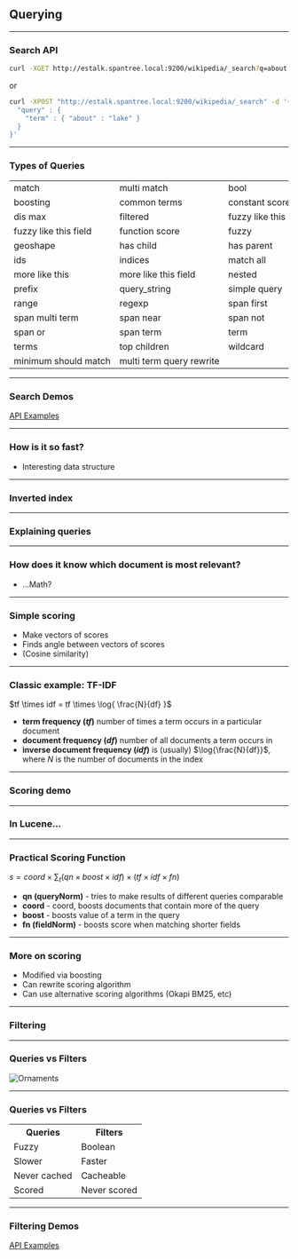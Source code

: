 ## Querying

---

### Search API

```bash
curl -XGET http://estalk.spantree.local:9200/wikipedia/_search?q=about:lake
```

or

```bash
curl -XPOST "http://estalk.spantree.local:9200/wikipedia/_search" -d '{
  "query" : {
    "term" : { "about" : "lake" }
  }
}'
```

---

### Types of Queries

<!-- .slide: style="font-size: 0.7em;" -->

<table>
<tr><td>match</td><td>multi match </td><td> bool</td><tr>                

<tr><td> boosting  </td><td> common terms </td><td nowrap> constant score </td><tr>
<tr><td>  dis max  </td><td>filtered  </td><td> fuzzy like this </td><tr>
<tr><td>  fuzzy like this field </td><td> function score </td><td> fuzzy </td><tr>
<tr><td>  geoshape </td><td>has child  </td><td>has parent </td><tr>
<tr><td>    ids </td><td>indices  </td><td>  match all </td><tr>
<tr><td>  more like this </td><td>  more like this field  </td><td> nested </td><tr>
<tr><td>   prefix </td><td> query_string   </td><td>  simple query </td><tr>
<tr><td>    range</td><td> regexp   </td><td> span first </td><tr>
<tr><td>      span multi term  </td><td> span near  </td><td> span not </td><tr>
<tr><td>     span or  </td><td> span term  </td><td> term </td><tr>
<tr><td>   terms </td><td> top children  </td><td> wildcard</td><tr>
<tr><td nowrap>   minimum should match  </td><td nowrap> multi term query rewrite</td><tr>
</table>

---

### Search Demos

[API Examples](http://estalk.spantree.local:9200/_plugin/marvel/sense/#03-search-api)

---

### How is it so fast?
* Interesting data structure

---

### Inverted index
<div class="row ix-illustration" data-illustration="ix-illustration" ng-controller="InvertedIndexController">
  <dv ng-include src="'sections/js/templates/_invindex.html'"></div>
</div>

---

### Explaining queries

---

### How does it know which document is most relevant?

* ...Math?

---

### Simple scoring

* Make vectors of scores
* Finds angle between vectors of scores
* (Cosine similarity)

---

### Classic example: TF-IDF
$tf \times idf = tf \times \log{ \frac{N}{df} }$

* **term frequency ($tf$)** number of times a term occurs in a particular document
* **document frequency ($df$)** number of all documents a term occurs in
* **inverse document frequency ($idf$)** is (usually) $\log{\frac{N}{df}}$, where $N$ is the number of documents in the index

---

### Scoring demo
<div class="row tfidf-illustration ix-illustration" data-illustration="tfidf-illustration" ng-controller="InvertedIndexController">
  <dv ng-include src="'sections/js/templates/_scoring.html'"></div>
</div>

---

### In Lucene...

---

### Practical Scoring Function
$s = coord \times \sum_{t} (qn \times boost \times idf) \times (tf \times idf \times fn)$

* **qn (queryNorm)** - tries to make results of different queries comparable
* **coord** - coord, boosts documents that contain more of the query
* **boost** - boosts value of a term in the query
* **fn (fieldNorm)** - boosts score when matching shorter fields

---

### More on scoring

* Modified via boosting
* Can rewrite scoring algorithm
* Can use alternative scoring algorithms (Okapi BM25, etc)

---

### Filtering

---

### Queries vs Filters

![Ornaments](images/querying_vs_filtering.svg)

---

### Queries vs Filters

<table class="qvf">
<tr>
<th>Queries</th>
<th>Filters</th>
</tr>
<tr>
<td>Fuzzy</td>
<td>Boolean</td>
</tr>
<tr>
<td>Slower</td>
<td>Faster</td>
</tr>
<tr>
<td>Never cached</td>
<td>Cacheable</td>
</tr>
<tr>
<td>Scored</td>
<td>Never scored</td>
</tr>
</table>

---

### Filtering Demos

[API Examples](http://estalk.spantree.local:9200/_plugin/marvel/sense/#03-search-api,S3.14)
